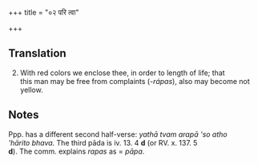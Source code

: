 +++
title = "०२ परि त्वा"

+++
## Translation
2. With red colors we enclose thee, in order to length of life; that  
this man may be free from complaints (*-rápas*), also may become not  
yellow.

## Notes
Ppp. has a different second half-verse: *yathā tvam arapā 'so atho  
'hārito bhava*. The third pāda is iv. 13. 4 **d** (or RV. x. 137. 5  
**d**). The comm. explains *rapas* as = *pāpa*.

